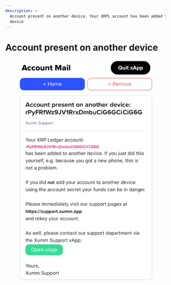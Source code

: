 ```yaml
---
description: >-
  Account present on another device. Your XRPL account has been added to another
  device
---
```


# Account present on another device

<figure><img src="../.gitbook/assets/Account Present.png" alt=""><figcaption></figcaption></figure>
